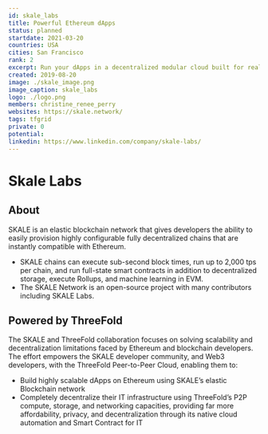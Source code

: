 ```yaml
---
id: skale_labs
title: Powerful Ethereum dApps
status: planned
startdate: 2021-03-20
countries: USA
cities: San Francisco
rank: 2
excerpt: Run your dApps in a decentralized modular cloud built for real-world needs and configured for your requirements.
created: 2019-08-20
image: ./skale_image.png
image_caption: skale_labs
logo: ./logo.png
members: christine_renee_perry
websites: https://skale.network/
tags: tfgrid
private: 0
potential:
linkedin: https://www.linkedin.com/company/skale-labs/
---
```


# Skale Labs

## About


SKALE is an elastic blockchain network that gives developers the ability to easily provision highly configurable fully decentralized chains that are instantly compatible with Ethereum.

- SKALE chains can execute sub-second block times, run up to 2,000 tps per chain, and run full-state smart contracts in addition to decentralized storage, execute Rollups, and machine learning in EVM.
- The SKALE Network is an open-source project with many contributors including SKALE Labs.

## Powered by ThreeFold

The SKALE and ThreeFold collaboration focuses on solving scalability and decentralization limitations faced by Ethereum and blockchain developers. The effort empowers the SKALE developer community, and Web3 developers, with the ThreeFold Peer-to-Peer Cloud, enabling them to:

- Build highly scalable dApps on Ethereum using SKALE’s elastic Blockchain network
- Completely decentralize their IT infrastructure using ThreeFold’s P2P compute, storage, and networking capacities, providing far more affordability, privacy, and decentralization through its native cloud automation and Smart Contract for IT


